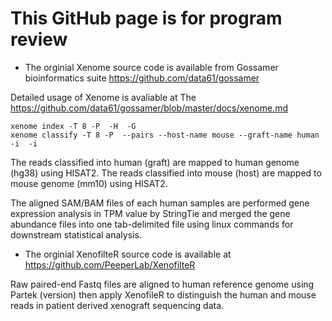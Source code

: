 # This GitHub page is for program review 

* The orginial Xenome source code is available from Gossamer bioinformatics suite https://github.com/data61/gossamer

Detailed usage of Xenome is avaliable at The https://github.com/data61/gossamer/blob/master/docs/xenome.md

<pre><code>xenome index -T 8 -P <index_prefix> -H <mouse_mm10.fa> -G <human_hg38.fa>
xenome classify -T 8 -P <index_prefix> --pairs --host-name mouse --graft-name human -i <in_1.fastq> -i <in_2.fastq>
</code></pre>

The reads classified into human (graft) are mapped to human genome (hg38) using HISAT2. The reads classified into mouse (host) are mapped to mouse genome (mm10) using HISAT2.

The aligned SAM/BAM files of each human samples are performed gene expression analysis in TPM value by StringTie and merged the gene abundance files into one tab-delimited file using linux commands for downstream statistical analysis.

* The orginial XenofilteR source code is available at https://github.com/PeeperLab/XenofilteR

Raw paired-end Fastq files are aligned to human reference genome using Partek (version) then apply XenofileR to distinguish the human and mouse reads in patient derived xenograft sequencing data.
